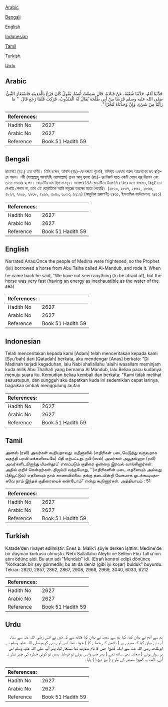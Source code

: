 [Arabic](#arabic)

[Bengali](#bengali)

[English](#english)

[Indonesian](#indonesian)

[Tamil](#tamil)

[Turkish](#turkish)

[Urdu](#urdu)

## Arabic


<div dir="rtl" lang="ar" style={{fontSize:'larger',backgroundColor:'#f8f9fa',padding:20}}>
حَدَّثَنَا آدَمُ، حَدَّثَنَا شُعْبَةُ، عَنْ قَتَادَةَ، قَالَ سَمِعْتُ أَنَسًا، يَقُولُ كَانَ فَزَعٌ بِالْمَدِينَةِ فَاسْتَعَارَ النَّبِيُّ صلى الله عليه وسلم فَرَسًا مِنْ أَبِي طَلْحَةَ يُقَالُ لَهُ الْمَنْدُوبُ، فَرَكِبَ فَلَمَّا رَجَعَ قَالَ ‏ "‏ مَا رَأَيْنَا مِنْ شَىْءٍ، وَإِنْ وَجَدْنَاهُ لَبَحْرًا ‏"‏‏.‏
</div>
<div style={{backgroundColor:'#f8f9fa',padding:20, marginBottom: 10}}><table> <thead> <tr> <th>References:</th> <th></th> </tr> </thead> <tbody><tr><td>Hadith No</td><td>2627</td></tr><tr><td>Arabic No</td><td>2627</td></tr><tr><td>Reference</td><td>Book 51 Hadith 59</td></tr></tbody></table></div>

## Bengali


<div dir="ltr" lang="bn" style={{fontSize:'larger',backgroundColor:'#f8f9fa',padding:20}}>
ক্বাতাদাহ (রহ.) হতে বর্ণিত। তিনি বলেন, আনাস (রাঃ)-কে বলতে শুনেছি, মদিনা্য় একবার শত্রুর আক্রমণের ভয় ছড়িয়ে পড়ল। নবী (সাল্লাল্লাহু আলাইহি ওয়াসাল্লাম) তখন আবূ ত্বলহা (রাঃ)-এর নিকট হতে একটি ঘোড়া ধার নিলেন এবং তাতে সাওয়ার হলেন। ঘোড়াটির নাম ছিল মানদূব। অতঃপর তিনি ঘোড়াটিতে টহল দিয়ে ফিরে এসে বললেন, কিছুই তো দেখতে পেলাম না, তবে এই ঘোড়াটিকে আমি সমুদ্রের তরঙ্গের মতো পেয়েছি। (২৮২০, ২৮৫৭, ২৮৬২, ২৮৬৬, ২৮৬৭, ২৯০৮, ২৯৬৮, ২৯৬৯, ৩০৪০, ৬০৩৩, ৬২১২) (আধুনিক প্রকাশনীঃ ২৪৩৫, ইসলামিক ফাউন্ডেশনঃ ২৪৫১)
</div>
<div style={{backgroundColor:'#f8f9fa',padding:20, marginBottom: 10}}><table> <thead> <tr> <th>References:</th> <th></th> </tr> </thead> <tbody><tr><td>Hadith No</td><td>2627</td></tr><tr><td>Arabic No</td><td>2627</td></tr><tr><td>Reference</td><td>Book 51 Hadith 59</td></tr></tbody></table></div>

## English


<div dir="ltr" lang="en" style={{fontSize:'larger',backgroundColor:'#f8f9fa',padding:20}}>
Narrated Anas:Once the people of Medina were frightened, so the Prophet (ﷺ) borrowed a horse from Abu Talha called Al-Mandub, and rode it. When he came back he said, "We have not seen anything (to be afraid of), but the horse was very fast (having an energy as inexhaustible as the water of the sea)
</div>
<div style={{backgroundColor:'#f8f9fa',padding:20, marginBottom: 10}}><table> <thead> <tr> <th>References:</th> <th></th> </tr> </thead> <tbody><tr><td>Hadith No</td><td>2627</td></tr><tr><td>Arabic No</td><td>2627</td></tr><tr><td>Reference</td><td>Book 51 Hadith 59</td></tr></tbody></table></div>

## Indonesian


<div dir="ltr" lang="id" style={{fontSize:'larger',backgroundColor:'#f8f9fa',padding:20}}>
Telah menceritakan kepada kami [Adam] telah menceritakan kepada kami [Syu'bah] dari [Qatadah] berkata, aku mendengar [Anas] berkata: "Di Madinah terjadi kegaduhan, lalu Nabi shallallahu 'alaihi wasallam meminjam kuda milik Abu Thalhah yang bernama Al Mandub, lalu Beliau pacu kudanya menuju suara itu. Kemudian beliau kembali dan berkata: "Kami tidak melihat sesuatupun, dan sungguh aku dapatkan kuda ini sedemikian cepat larinya, bagaikan ombak menggulung lautan
</div>
<div style={{backgroundColor:'#f8f9fa',padding:20, marginBottom: 10}}><table> <thead> <tr> <th>References:</th> <th></th> </tr> </thead> <tbody><tr><td>Hadith No</td><td>2627</td></tr><tr><td>Arabic No</td><td>2627</td></tr><tr><td>Reference</td><td>Book 51 Hadith 59</td></tr></tbody></table></div>

## Tamil


<div dir="ltr" lang="ta" style={{fontSize:'larger',backgroundColor:'#f8f9fa',padding:20}}>
அனஸ் (ரலி) அவர்கள் கூறியதாவது: மதீனாவில் (எதிரிகள் படையெடுத்து வருவதாக வதந்தி பரவி மக்களிடையே) பீதி ஏற்பட்டது. நபி (ஸல்) அவர்கள் அபூதல்ஹா (ரலி) அவர்களிடமிருந்து யிமன்தூப்’ எனப்படும் குதிரை ஒன்றை இரவல் வாங்கினார்கள். அதில் ஏறிச் சென்றார்கள். திரும்பி வந்தபோது, ‘‘(எதிரிகளின் படை எதனையும் அல்லது பீதியூட்டும்) எதனையும் நாம் காணவில்லை. தங்கு தடையின்றி வேகமாக ஓடக்கூடியதாகவே நாம் இந்தக் குதிரையைக் கண்டோம்” என்று கூறினார்கள். அத்தியாயம் : 51
</div>
<div style={{backgroundColor:'#f8f9fa',padding:20, marginBottom: 10}}><table> <thead> <tr> <th>References:</th> <th></th> </tr> </thead> <tbody><tr><td>Hadith No</td><td>2627</td></tr><tr><td>Arabic No</td><td>2627</td></tr><tr><td>Reference</td><td>Book 51 Hadith 59</td></tr></tbody></table></div>

## Turkish


<div dir="ltr" lang="tr" style={{fontSize:'larger',backgroundColor:'#f8f9fa',padding:20}}>
Katade'den rivayet edilmiştir: Enes b. Malik'i şöyle derken işittim: Medine'de bir düşman korkusu olmuştu. Nebi Sallallahu Aleyhi ve Sellem Ebu Talha'nın atını ödünç aldı. Bu atın adı "Mendub" idi. (Etrafı kontrol edip) dönünce "Korkacak bir şey görmedik, bu atı da deniz (gibi iyi koşar) bulduk" buyurdu. Tekrar: 2820, 2857, 2862, 2867, 2908, 2968, 2969, 3040, 6033, 6212
</div>
<div style={{backgroundColor:'#f8f9fa',padding:20, marginBottom: 10}}><table> <thead> <tr> <th>References:</th> <th></th> </tr> </thead> <tbody><tr><td>Hadith No</td><td>2627</td></tr><tr><td>Arabic No</td><td>2627</td></tr><tr><td>Reference</td><td>Book 51 Hadith 59</td></tr></tbody></table></div>

## Urdu


<div dir="rtl" lang="ur" style={{fontSize:'larger',backgroundColor:'#f8f9fa',padding:20}}>
ہم سے آدم نے بیان کیا، کہا ہم سے شعبہ نے بیان کیا قتادہ سے کہ میں نے انس رضی اللہ عنہ سے سنا۔ آپ نے بیان کیا کہ مدینے پر ( دشمن کے حملے کا ) خوف تھا۔ اس لیے نبی کریم صلی اللہ علیہ وسلم نے ابوطلحہ رضی اللہ عنہ سے ایک گھوڑا جس کا نام مندوب تھا مستعار لیا، پھر آپ صلی اللہ علیہ وسلم اس پر سوار ہوئے ( صحابہ بھی ساتھ تھے ) پھر جب واپس ہوئے تو فرمایا، ہمیں تو کوئی خطرہ کی چیز نظر نہ آئی، البتہ یہ گھوڑا سمندر کی طرح ( تیز دوڑتا ) پایا۔
</div>
<div style={{backgroundColor:'#f8f9fa',padding:20, marginBottom: 10}}><table> <thead> <tr> <th>References:</th> <th></th> </tr> </thead> <tbody><tr><td>Hadith No</td><td>2627</td></tr><tr><td>Arabic No</td><td>2627</td></tr><tr><td>Reference</td><td>Book 51 Hadith 59</td></tr></tbody></table></div>
